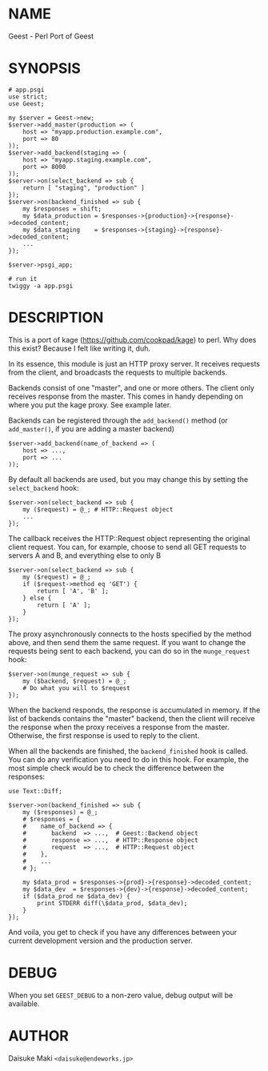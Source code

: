 # NAME

Geest - Perl Port of Geest

# SYNOPSIS

    # app.psgi
    use strict;
    use Geest;

    my $server = Geest->new;
    $server->add_master(production => (
        host => "myapp.production.example.com",
        port => 80
    ));
    $server->add_backend(staging => (
        host => "myapp.staging.example.com",
        port => 8000
    ));
    $server->on(select_backend => sub {
        return [ "staging", "production" ]
    });
    $server->on(backend_finished => sub {
        my $responses = shift;
        my $data_production = $responses->{production}->{response}->decoded_content;
        my $data_staging    = $responses->{staging}->{response}->decoded_content;
        ...
    });

    $server->psgi_app;

    # run it
    twiggy -a app.psgi

# DESCRIPTION

This is a port of kage (https://github.com/cookpad/kage) to perl. 
Why does this exist? Because I felt like writing it, duh.

In its essence, this module is just an HTTP proxy server. It receives requests
from the client, and broadcasts the requests to multiple backends.

Backends consist of one "master", and one or more others. The client only
receives response from the master. This comes in handy depending on where you
put the kage proxy. See example later.

Backends can be registered through the `add_backend()` method (or 
`add_master()`, if you are adding a master backend)

    $server->add_backend(name_of_backend => (
        host => ...,
        port => ...
    ));

By default all backends are used, but you may change this by setting the
`select_backend` hook:

    $server->on(select_backend => sub {
        my ($request) = @_; # HTTP::Request object
        ...
    });

The callback receives the HTTP::Request object representing the original
client request. You can, for example, choose to send all GET requests to
servers A and B, and everything else to only B

    $server->on(select_backend => sub {
        my ($request) = @_;
        if ($request->method eq 'GET') {
            return [ 'A', 'B' ];
        } else {
            return [ 'A' ];
        }
    });

The proxy asynchronously connects to the hosts specified by the method
above, and then send them the same request. If you want to change the
requests being sent to each backend, you can do so in the `munge_request`
hook:

    $server->on(munge_request => sub {
        my ($backend, $request) = @_;
        # Do what you will to $request
    });

When the backend responds, the response is accumulated in memory. If
the list of backends contains the "master" backend, then the client will
receive the response when the proxy receives a response from the master.
Otherwise, the first response is used to reply to the client.

When all the backends are finished, the `backend_finished` hook is called.
You can do any verification you need to do in this hook. For example,
the most simple check would be to check the difference between the
responses:

    use Text::Diff;

    $server->on(backend_finished => sub {
        my ($responses) = @_;
        # $responses = {
        #    name_of_backend => {
        #       backend  => ...,  # Geest::Backend object
        #       response => ...,  # HTTP::Response object
        #       request  => ...,  # HTTP::Request object
        #    },
        #    ...
        # };

        my $data_prod = $responses->{prod}->{response}->decoded_content;
        my $data_dev  = $responses->{dev}->{response}->decoded_content;
        if ($data_prod ne $data_dev) {
            print STDERR diff(\$data_prod, $data_dev);
        }
    });

And voila, you get to check if you have any differences between your current
development version and the production server.

# DEBUG

When you set `GEEST_DEBUG` to a non-zero value, debug output will be available.

# AUTHOR

Daisuke Maki `<daisuke@endeworks.jp>`
